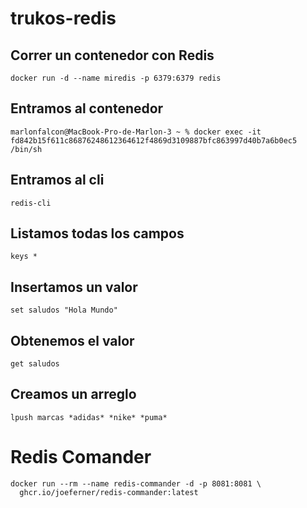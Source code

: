 # trukos-redis

## Correr un contenedor con Redis
```
docker run -d --name miredis -p 6379:6379 redis
```

## Entramos al contenedor
```
marlonfalcon@MacBook-Pro-de-Marlon-3 ~ % docker exec -it fd842b15f611c86876248612364612f4869d3109887bfc863997d40b7a6b0ec5 /bin/sh
```

## Entramos al cli
```
redis-cli
```

## Listamos todas los campos
```
keys *
```

## Insertamos un valor
```
set saludos "Hola Mundo"
```

## Obtenemos el valor
```
get saludos
```

## Creamos un arreglo
```
lpush marcas *adidas* *nike* *puma*
```

# Redis Comander
```
docker run --rm --name redis-commander -d -p 8081:8081 \
  ghcr.io/joeferner/redis-commander:latest
```
